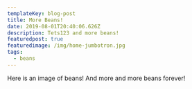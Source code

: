 ```yaml
---
templateKey: blog-post
title: More Beans!
date: 2019-08-01T20:40:06.626Z
description: Tets123 and more beans!
featuredpost: true
featuredimage: /img/home-jumbotron.jpg
tags:
  - beans
---
```

Here is an image of beans! And more and more beans forever!
